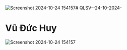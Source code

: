 ![Screenshot 2024-10-24 154157](https://github.com/user-attachments/assets/acf0ce66-b9db-4fbc-8371-3f4b2cc64c48)# QLSV--24-10-2024-
# Vũ Đức Huy
![Screenshot 2024-10-24 154157](https://github.com/user-attachments/assets/6d540a6c-6770-437d-8008-411a7d1e9a38)
